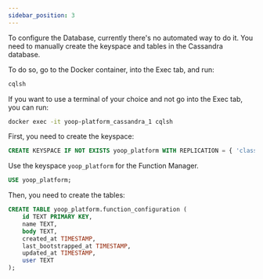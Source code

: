 ```yaml
---
sidebar_position: 3
---
```


To configure the Database, currently there's no automated way to do it. You need to manually create the keyspace and tables in the Cassandra database.

To do so, go to the Docker container, into the Exec tab, and run:

```bash
cqlsh
```

If you want to use a terminal of your choice and not go into the Exec tab, you can run:

```bash
docker exec -it yoop-platform_cassandra_1 cqlsh
```

First, you need to create the keyspace:

```sql
CREATE KEYSPACE IF NOT EXISTS yoop_platform WITH REPLICATION = { 'class' : 'SimpleStrategy', 'replication_factor' : 1 };
```

Use the keyspace `yoop_platform` for the Function Manager.

```sql
USE yoop_platform;
```

Then, you need to create the tables:

```sql
CREATE TABLE yoop_platform.function_configuration (
    id TEXT PRIMARY KEY,
    name TEXT,
    body TEXT,
    created_at TIMESTAMP,
    last_bootstrapped_at TIMESTAMP,
    updated_at TIMESTAMP,
    user TEXT
);
```
